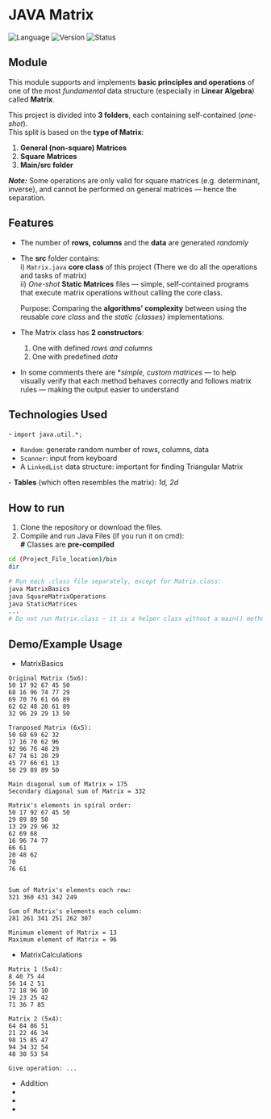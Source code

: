 # JAVA Matrix
![Language](https://img.shields.io/badge/Language-Java-blue)
![Version](https://img.shields.io/badge/Version-1.0-orange)
![Status](https://img.shields.io/badge/Status-In_Progress-yellow)

## Module
This module supports and implements **basic principles and operations** of one of the most *fundamental* data structure (especially in **Linear Algebra**) called **Matrix**. 

This project is divided into **3 folders**, each containing self-contained (*one-shot*).<br> 
This split is based on the **type of Matrix**:
1. **General (non-square) Matrices**
2. **Square Matrices**
3. **Main/src folder**

***Note:*** Some operations are only valid for square matrices (e.g. determinant, inverse), and cannot be performed on general matrices — hence the separation.

## Features
- The number of **rows, columns** and the **data** are generated *randomly*
- The **src** folder contains:<br>
  i) `Matrix.java` **core class** of this project (There we do all the operations and tasks of matrix) <br>
  ii) *One-shot* **Static Matrices** files — simple, self-contained programs that execute matrix operations without calling the core class.

  Purpose: Comparing the **algorithms' complexity** between using the reusable *core class* and the *static (classes)* implementations. 
- The Matrix class has **2 constructors**:
  1. One with defined *rows and columns*
  2. One with predefined *data*
- In some comments there are **simple, custom matrices* — to help visually verify that each method behaves correctly and follows matrix rules — making the output easier to understand   

## Technologies Used
\- `import java.util.*;` 
  - `Random`: generate random number of rows, columns, data
  - `Scanner`: input from keyboard
  - A `LinkedList` data structure: important for finding Triangular Matrix 

\- **Tables** (which often resembles the matrix): *1d, 2d*

## How to run
1. Clone the repository or download the files.
2. Compile and run Java Files (if you run it on cmd):<br>
**\#** Classes are **pre-compiled**
```bash
cd (Project_File_location)/bin
dir

# Run each .class file separately, except for Matrix.class:
java MatrixBasics
java SquareMatrixOperations
java StaticMatrices
...
# Do not run Matrix.class — it is a helper class without a main() method.
```

## Demo/Example Usage
- MatrixBasics
```
Original Matrix (5x6):
50 17 92 67 45 50 
68 16 96 74 77 29 
69 70 76 61 66 89 
62 62 48 20 61 89 
32 96 29 29 13 50 

Tranposed Matrix (6x5):
50 68 69 62 32 
17 16 70 62 96 
92 96 76 48 29 
67 74 61 20 29 
45 77 66 61 13 
50 29 89 89 50 

Main diagonal sum of Matrix = 175
Secondary diagonal sum of Matrix = 332

Matrix's elements in spiral order:
50 17 92 67 45 50 
29 89 89 50 
13 29 29 96 32 
62 69 68 
16 96 74 77 
66 61 
20 48 62 
70 
76 61 


Sum of Matrix's elements each row: 
321 360 431 342 249 

Sum of Matrix's elements each column: 
281 261 341 251 262 307 

Minimum element of Matrix = 13
Maximum element of Matrix = 96
```
- MatrixCalculations
```
Matrix 1 (5x4):
8 40 75 44 
56 14 2 51 
72 18 96 10 
19 23 25 42 
71 36 7 85 

Matrix 2 (5x4):
64 84 86 51 
21 22 46 34 
98 15 85 47 
94 34 32 54 
48 30 53 54

Give operation: ...
```
  - Addition
  - 
  -  
- 
